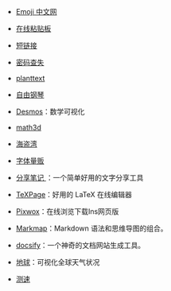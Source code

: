 - [Emoji 中文网](https://www.emojiall.com/zh-hans)

- [在线粘贴板](https://paste.itefix.net/)

- [短链接](https://u.nu/)

- [密码查失](https://haveibeenpwned.com/)

- [planttext](https://www.planttext.com/)

- [自由钢琴](https://www.autopiano.cn/)

- [Desmos](https://www.desmos.com/?lang=zh-CN)：数学可视化

- [math3d](https://www.math3d.org/)

- [海盗湾](https://thepiratebay.org/index.html)

- [字体量贩](http://www.font5.com.cn/index.html)

- [分享笔记 ](https://sharenote.app/)：一个简单好用的文字分享工具

- [TeXPage](https://www.texpage.com/)：好用的 LaTeX 在线编辑器

- [Pixwox](https://www.pixwox.com/zh-hans/)：在线浏览下载Ins网页版

- [Markmap](https://markmap.js.org/)：Markdown 语法和思维导图的组合。

- [docsify](https://docsify.js.org/#/zh-cn/)：一个神奇的文档网站生成工具。

- [地球](https://earth.nullschool.net/)：可视化全球天气状况

- [测速](https://www.boce.com/)